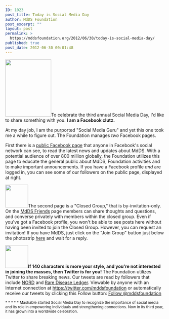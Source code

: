 ```yaml
---
ID: 1023
post_title: Today is Social Media Day
author: MdDS Foundation
post_excerpt: ""
layout: post
permalink: >
  https://mddsfoundation.org/2012/06/30/today-is-social-media-day/
published: true
post_date: 2012-06-30 00:01:48
---
```

<img class="alignleft wp-image-1406" title="smd.logo" src="http://mddsfoundation.files.wordpress.com/2012/06/smd-logo.jpg?w=242" alt="" width="145" height="180" />To celebrate the third annual Social Media Day, I'd like to share something with you. <strong>I am a Facebook clutz.</strong>

At my day job, I am the purported "Social Media Guru" and yet this one took me a while to figure out. The Foundation manages <em>two</em> Facebook pages.

First there is a <a title="Public FB Page" href="http://www.facebook.com/mddsfoundation.org" target="_blank" rel="noopener">public Facebook page</a> that anyone in Facebook's social network can see, to read the latest news and updates about MdDS. With a potential audience of over 800 million globally, the Foundation utilizes this page to educate the general public about MdDS, Foundation activities and to make important announcements. If you have a Facebook profile <em>and</em> are logged in, you can see some of our followers on the public page, displayed at right.

<a href="http://www.facebook.com/mddsfoundation.org"><img class="alignleft wp-image-1025" title="FaceBook_128x128" src="http://mddsfoundation.files.wordpress.com/2012/04/facebook_128x128.png" alt="" width="72" height="72" /></a>The second page is a "Closed Group," that is by-invitation-only. On the <a title="MdDS Friends" href="http://www.facebook.com/groups/124894594239599/" target="_blank" rel="noopener">MdDS Friends</a> page members can share thoughts and questions, and converse privately with members within the closed group. Even if you've got a Facebook profile, you won't be able to see posts here without having been invited to join the Closed Group. However, you can request an invitation! If you have MdDS, just click on the "Join Group" button just below the photostrip <a title="MdDS Friends Facebook Closed Group" href="http://www.facebook.com/groups/124894594239599/" target="_blank" rel="noopener">here</a> and wait for a reply.

<a href="https://twitter.com/mddsfoundation"><img class="alignleft wp-image-1026" title="Twitter_128x128" src="http://mddsfoundation.files.wordpress.com/2012/04/twitter_128x128.png" alt="" width="72" height="72" /></a><strong>If 140 characters is more your style, and you're not interested in joining the masses, then Twitter is for you! </strong>The Foundation utilizes Twitter to share breaking news. Our tweets are read by followers that include <a title="NORD on Twitter" href="https://twitter.com/#!/RareDiseases" target="_blank" rel="noopener">NORD</a> and <a title="Rare Disease Ledger on Twitter" href="https://twitter.com/#!/RareDiseaseLedg" target="_blank" rel="noopener">Rare Disease Ledger</a>. Viewable by anyone with an Internet connection at <a title="MdDS Tweets" href="https://twitter.com/mddsfoundation" target="_blank" rel="noopener">https://twitter.com/mddsfoundation</a> or automatically receive our tweets by clicking this Follow button: <a class="twitter-follow-button" href="https://twitter.com/mddsfoundation">Follow @mddsfoundation</a>

<small>* * * * *
Mashable started Social Media Day to recognize the importance of social media and its role in empowering individuals and strengthening connections. Now in its third year, it has grown into a worldwide celebration.</small>